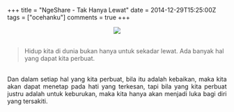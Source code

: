 +++
title = "NgeShare - Tak Hanya Lewat"
date = 2014-12-29T15:25:00Z
tags = ["ocehanku"]
comments = true
+++

<center><img border="0" data-original-height="600" data-original-width="1200" src="https://4.bp.blogspot.com/-TFiilBuwqFo/XNonsVN--AI/AAAAAAAATm8/SlIkXxTa9Ysv1wK-dUqNrR6Fxdklix6sACLcBGAs/s1600/aktivitas.png" /></center><br />
<blockquote class="tr_bq">Hidup kita di dunia bukan hanya untuk sekadar lewat. Ada banyak hal yang dapat kita perbuat.</blockquote><br />
<div style="text-align: justify;">Dan dalam setiap hal yang kita perbuat, bila itu adalah kebaikan, maka kita akan dapat menetap pada hati yang terkesan, tapi bila yang kita perbuat justru adalah untuk keburukan, maka kita hanya akan menjadi luka bagi diri yang tersakiti.</div>
